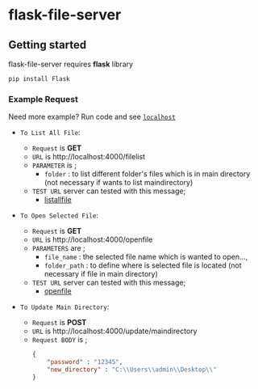 # flask-file-server

## Getting started

flask-file-server requires **flask** library

```
pip install Flask
```

### Example Request
Need more example? Run code and see [`localhost`](http://127.0.0.1:4000)

* `To List All File`:
    * `Request` is **GET**
    * `URL` is  http://localhost:4000/filelist
    * `PARAMETER` is ;
        * `folder` : to list different folder's files which is in main directory (not necessary if wants to list maindirectory)
    * `TEST URL` server can tested with this message;
        * [listallfile](http://localhost:4000/filelist) 
    
* `To Open Selected File`:
    * `Request` is **GET**
    * `URL` is  http://localhost:4000/openfile
    * `PARAMETERS` are ;
        * `file_name` : the selected file name which is wanted to open...,
        * `folder_path` : to define where is selected file is located (not necessary if file in main directory)
    * `TEST URL` server can tested with this message;
        * [openfile](http://127.0.0.1:4000/openfile?file_name=13.png&folder_path=files\test2)

* `To Update Main Directory`:
    * `Request` is **POST**
    * `URL` is  http://localhost:4000/update/maindirectory
    * `Request BODY` is ;
        ```json
        {
            "password" : "12345",
            "new_directory" : "C:\\Users\\admin\\Desktop\\"
        }
        ```

